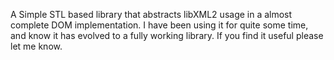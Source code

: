 A Simple STL based library that abstracts libXML2 usage in a almost complete DOM implementation.
I have been using it for quite some time, and know it has evolved to a fully working library.
If you find it useful please let me know.
